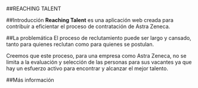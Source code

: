 ##REACHING TALENT

##Introducción
**Reaching Talent** es una aplicación web creada para contribuir a eficientar el proceso de contratación de Astra Zeneca.

##La problemática
El proceso de reclutamiento puede ser largo y cansado, tanto para quienes reclutan como para quienes se postulan.

Creemos que este proceso, para una empresa como Astra Zeneca, no se limita a la evaluación y selección de las personas para sus vacantes ya que hay un esfuerzo activo para encontrar y alcanzar el mejor talento. 


##Más información
